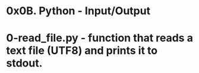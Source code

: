 # 0x0B. Python - Input/Output
# 0-read_file.py - function that reads a text file (UTF8) and prints it to stdout.
